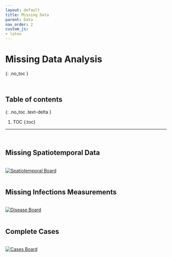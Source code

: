 ```yaml
---
layout: default
title: Missing Data
parent: Data
nav_order: 2
custom_js:
- latex
---
```


# Missing Data Analysis
{: .no_toc }

<br>

## Table of contents
{: .no_toc .text-delta }

1. TOC
{:toc}

---

<br>

## Missing Spatiotemporal Data

<br>

<div class='tableauPlaceholder' id='viz1658075472872' style='position: relative'>
<noscript><a href='#'><img alt='Spatiotemporal Board ' src='https:&#47;&#47;public.tableau.com&#47;static&#47;images&#47;Mi&#47;MissingSpatiotemporal&#47;SpatiotemporalBoard&#47;1_rss.png' style='border: none' /></a></noscript>
<object class='tableauViz'  style='display:none;'><param name='host_url' value='https%3A%2F%2Fpublic.tableau.com%2F' /> 
<param name='embed_code_version' value='3' /> 
<param name='site_root' value='' />
<param name='name' value='MissingSpatiotemporal&#47;SpatiotemporalBoard' />
<param name='tabs' value='no' />
<param name='toolbar' value='yes' />
<param name='static_image' value='https:&#47;&#47;public.tableau.com&#47;static&#47;images&#47;Mi&#47;MissingSpatiotemporal&#47;SpatiotemporalBoard&#47;1.png' /> 
<param name='animate_transition' value='yes' />
<param name='display_static_image' value='yes' />
<param name='display_spinner' value='yes' />
<param name='display_overlay' value='yes' />
<param name='display_count' value='yes' />
<param name='language' value='en-GB' />
<param name='filter' value='publish=yes' />
</object>
</div>                
<script type='text/javascript'>                    
var divElement = document.getElementById('viz1658075472872');                    
var vizElement = divElement.getElementsByTagName('object')[0];
vizElement.style.width='550px';vizElement.style.height='327px'; 
var scriptElement = document.createElement('script');                    
scriptElement.src = 'https://public.tableau.com/javascripts/api/viz_v1.js';                    
vizElement.parentNode.insertBefore(scriptElement, vizElement);                
</script>

<br>

## Missing Infections Measurements

<br>

<div class='tableauPlaceholder' id='viz1658077085455' style='position: relative'>
<noscript><a href='#'><img alt='Disease Board ' src='https:&#47;&#47;public.tableau.com&#47;static&#47;images&#47;Mi&#47;MissingDisease&#47;DiseaseBoard&#47;1_rss.png' style='border: none' /></a></noscript>
<object class='tableauViz'  style='display:none;'><param name='host_url' value='https%3A%2F%2Fpublic.tableau.com%2F' /> 
<param name='embed_code_version' value='3' /> 
<param name='site_root' value='' />
<param name='name' value='MissingDisease&#47;DiseaseBoard' />
<param name='tabs' value='no' />
<param name='toolbar' value='yes' />
<param name='static_image' value='https:&#47;&#47;public.tableau.com&#47;static&#47;images&#47;Mi&#47;MissingDisease&#47;DiseaseBoard&#47;1.png' /> 
<param name='animate_transition' value='yes' />
<param name='display_static_image' value='yes' />
<param name='display_spinner' value='yes' />
<param name='display_overlay' value='yes' />
<param name='display_count' value='yes' />
<param name='language' value='en-GB' />
</object>
</div>                
<script type='text/javascript'>                    
var divElement = document.getElementById('viz1658077085455');                    
var vizElement = divElement.getElementsByTagName('object')[0];                    
vizElement.style.width='350px';vizElement.style.height='427px';                    
var scriptElement = document.createElement('script');                    
scriptElement.src = 'https://public.tableau.com/javascripts/api/viz_v1.js';                    
vizElement.parentNode.insertBefore(scriptElement, vizElement);                
</script>

<br>

## Complete Cases

<br>

<div class='tableauPlaceholder' id='viz1658073911545' style='position: relative'>
<noscript><a href='#'><img alt='Cases Board ' src='https:&#47;&#47;public.tableau.com&#47;static&#47;images&#47;Mi&#47;MissingCases&#47;CasesBoard&#47;1_rss.png' style='border: none' /></a></noscript>
<object class='tableauViz'  style='display:none;'>
  <param name='host_url' value='https%3A%2F%2Fpublic.tableau.com%2F' /> 
  <param name='embed_code_version' value='3' /> 
  <param name='site_root' value='' />
  <param name='name' value='MissingCases&#47;CasesBoard' />
  <param name='tabs' value='no' />
  <param name='toolbar' value='yes' />
  <param name='static_image' value='https:&#47;&#47;public.tableau.com&#47;static&#47;images&#47;Mi&#47;MissingCases&#47;CasesBoard&#47;1.png' /> 
  <param name='animate_transition' value='yes' />
  <param name='display_static_image' value='yes' />
  <param name='display_spinner' value='yes' />
  <param name='display_overlay' value='yes' />
  <param name='display_count' value='yes' />
  <param name='language' value='en-GB' />
</object>
</div>                
<script type='text/javascript'>                    
var divElement = document.getElementById('viz1658073911545');                    
var vizElement = divElement.getElementsByTagName('object')[0]; 
vizElement.style.width='350px';vizElement.style.height='247px'; 
var scriptElement = document.createElement('script');                    
scriptElement.src = 'https://public.tableau.com/javascripts/api/viz_v1.js';                    
vizElement.parentNode.insertBefore(scriptElement, vizElement);                
</script>

<br>
<br>
<br>
<br>